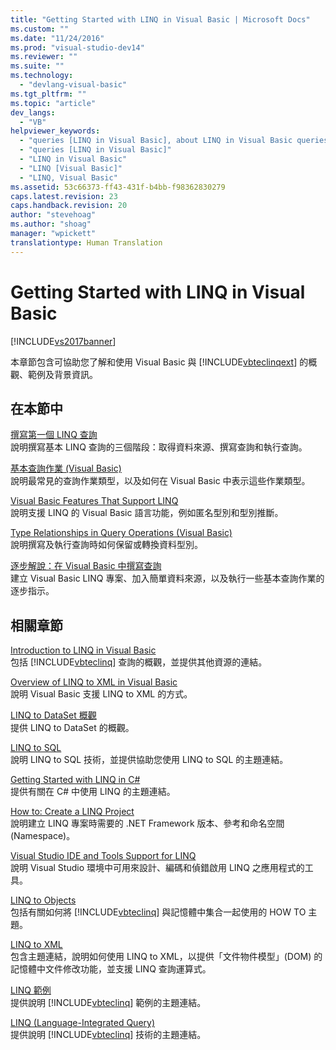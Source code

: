 ```yaml
---
title: "Getting Started with LINQ in Visual Basic | Microsoft Docs"
ms.custom: ""
ms.date: "11/24/2016"
ms.prod: "visual-studio-dev14"
ms.reviewer: ""
ms.suite: ""
ms.technology: 
  - "devlang-visual-basic"
ms.tgt_pltfrm: ""
ms.topic: "article"
dev_langs: 
  - "VB"
helpviewer_keywords: 
  - "queries [LINQ in Visual Basic], about LINQ in Visual Basic queries"
  - "queries [LINQ in Visual Basic]"
  - "LINQ in Visual Basic"
  - "LINQ [Visual Basic]"
  - "LINQ, Visual Basic"
ms.assetid: 53c66373-ff43-431f-b4bb-f98362830279
caps.latest.revision: 23
caps.handback.revision: 20
author: "stevehoag"
ms.author: "shoag"
manager: "wpickett"
translationtype: Human Translation
---
```

# Getting Started with LINQ in Visual Basic
[!INCLUDE[vs2017banner](../../../../csharp/includes/vs2017banner.md)]

本章節包含可協助您了解和使用 Visual Basic 與 [!INCLUDE[vbteclinqext](../../../../csharp/getting-started/includes/vbteclinqext_md.md)] 的概觀、範例及背景資訊。  
  
## 在本節中  
 [撰寫第一個 LINQ 查詢](../../../../visual-basic/programming-guide/concepts/linq/writing-your-first-linq-query.md)  
 說明撰寫基本 LINQ 查詢的三個階段：取得資料來源、撰寫查詢和執行查詢。  
  
 [基本查詢作業 \(Visual Basic\)](../../../../visual-basic/programming-guide/concepts/linq/basic-query-operations.md)  
 說明最常見的查詢作業類型，以及如何在 Visual Basic 中表示這些作業類型。  
  
 [Visual Basic Features That Support LINQ](../../../../visual-basic/programming-guide/concepts/linq/features-that-support-linq.md)  
 說明支援 LINQ 的 Visual Basic 語言功能，例如匿名型別和型別推斷。  
  
 [Type Relationships in Query Operations \(Visual Basic\)](../../../../visual-basic/programming-guide/concepts/linq/type-relationships-in-query-operations.md)  
 說明撰寫及執行查詢時如何保留或轉換資料型別。  
  
 [逐步解說：在 Visual Basic 中撰寫查詢](../../../../visual-basic/programming-guide/concepts/linq/walkthrough-writing-queries.md)  
 建立 Visual Basic LINQ 專案、加入簡單資料來源，以及執行一些基本查詢作業的逐步指示。  
  
## 相關章節  
 [Introduction to LINQ in Visual Basic](../../../../visual-basic/programming-guide/language-features/linq/introduction-to-linq.md)  
 包括 [!INCLUDE[vbteclinq](../../../../csharp/includes/vbteclinq_md.md)] 查詢的概觀，並提供其他資源的連結。  
  
 [Overview of LINQ to XML in Visual Basic](../../../../visual-basic/programming-guide/language-features/xml/overview-of-linq-to-xml.md)  
 說明 Visual Basic 支援 LINQ to XML 的方式。  
  
 [LINQ to DataSet 概觀](../Topic/LINQ%20to%20DataSet%20Overview.md)  
 提供 LINQ to DataSet 的概觀。  
  
 [LINQ to SQL](../Topic/LINQ%20to%20SQL.md)  
 說明 LINQ to SQL 技術，並提供協助您使用 LINQ to SQL 的主題連結。  
  
 [Getting Started with LINQ in C\#](../../../../csharp/programming-guide/concepts/linq/getting-started-with-linq.md)  
 提供有關在 C\# 中使用 LINQ 的主題連結。  
  
 [How to: Create a LINQ Project](../Topic/How%20to:%20Create%20a%20LINQ%20Project.md)  
 說明建立 LINQ 專案時需要的 .NET Framework 版本、參考和命名空間 \(Namespace\)。  
  
 [Visual Studio IDE and Tools Support for LINQ](../../../../visual-basic/programming-guide/concepts/linq/visual-studio-ide-and-tools-support-for-linq.md)  
 說明 Visual Studio 環境中可用來設計、編碼和偵錯啟用 LINQ 之應用程式的工具。  
  
 [LINQ to Objects](../../../../visual-basic/programming-guide/concepts/linq/linq-to-objects.md)  
 包括有關如何將 [!INCLUDE[vbteclinq](../../../../csharp/includes/vbteclinq_md.md)] 與記憶體中集合一起使用的 HOW TO 主題。  
  
 [LINQ to XML](../../../../visual-basic/programming-guide/concepts/linq/linq-to-xml.md)  
 包含主題連結，說明如何使用 LINQ to XML，以提供「文件物件模型」\(DOM\) 的記憶體中文件修改功能，並支援 LINQ 查詢運算式。  
  
 [LINQ 範例](../Topic/LINQ%20Samples.md)  
 提供說明 [!INCLUDE[vbteclinq](../../../../csharp/includes/vbteclinq_md.md)] 範例的主題連結。  
  
 [LINQ \(Language\-Integrated Query\)](../Topic/LINQ%20\(Language-Integrated%20Query\).md)  
 提供說明 [!INCLUDE[vbteclinq](../../../../csharp/includes/vbteclinq_md.md)] 技術的主題連結。